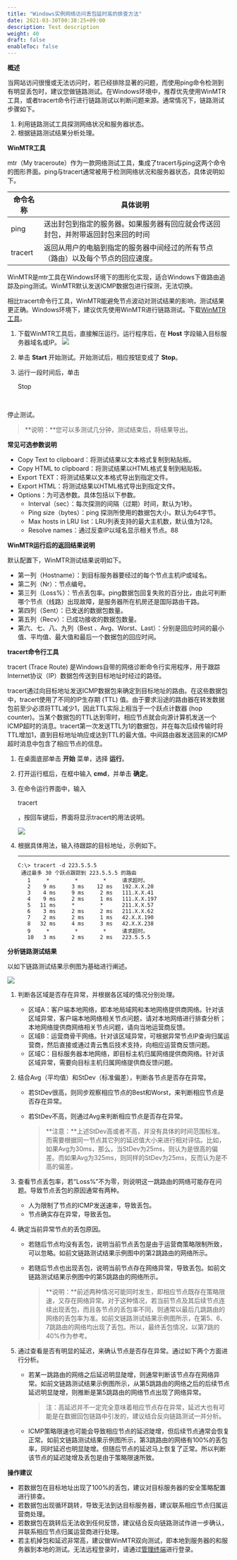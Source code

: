 ```yaml
---
title: "Windows实例网络访问丢包延时高的排查方法"
date: 2021-03-30T00:38:25+09:00
description: Test description
weight: 40
draft: false
enableToc: false
---
```




**概述**

当网站访问很慢或无法访问时，若已经排除显著的问题，而使用ping命令检测到有明显丢包时，建议您做链路测试。在Windows环境中，推荐优先使用WinMTR工具，或者tracert命令行进行链路测试以判断问题来源。通常情况下，链路测试步骤如下。

1. 利用链路测试工具探测网络状况和服务器状态。
2. 根据链路测试结果分析处理。



**WinMTR工具**





mtr（My traceroute）作为一款网络测试工具，集成了tracert与ping这两个命令的图形界面。ping与tracert通常被用于检测网络状况和服务器状态，具体说明如下。

| 命令名称    | 具体说明                                     |
| ------- | ---------------------------------------- |
| ping    | 送出封包到指定的服务器。如果服务器有回应就会传送回封包，并附带返回封包来回的时间 |
| tracert | 返回从用户的电脑到指定的服务器中间经过的所有节点（路由）以及每个节点的回应速度。 |

 

WinMTR是mtr工具在Windows环境下的图形化实现，适合Windows下做路由追踪及ping测试。WinMTR默认发送ICMP数据包进行探测，无法切换。

 

相比tracert命令行工具，WinMTR能避免节点波动对测试结果的影响，测试结果更正确。Windows环境下，建议优先使用WinMTR进行链路测试。下载[WinMTR工具](https://sourceforge.net/projects/winmtr/files/latest/download)。

1. 下载WinMTR工具后，直接解压运行。运行程序后，在 **Host** 字段输入目标服务器域名或IP。
   ![](../_images/packetloss1.png)

2. 单击 **Start** 开始测试。开始测试后，相应按钮变成了 **Stop**。

3. 运行一段时间后，单击


   Stop

​    

   停止测试。

   > **说明：**您可以多测试几分钟，测试结束后，将结果导出。

 

  **常见可选参数说明**

- Copy Text to clipboard：将测试结果以文本格式复制到粘贴板。
- Copy HTML to clipboard：将测试结果以HTML格式复制到粘贴板。
- Export TEXT：将测试结果以文本格式导出到指定文件。
- Export HTML：将测试结果以HTML格式导出到指定文件。
- Options：为可选参数。具体包括以下参数。
  - Interval（sec）：每次探测的间隔（过期）时间，默认为1秒。
  - Ping size（bytes）：ping 探测所使用的数据包大小，默认为64字节。
  - Max hosts in LRU list：LRU列表支持的最大主机数，默认值为128。
  - Resolve names：通过反查IP以域名显示相关节点。88



**WinMTR运行后的返回结果说明**

默认配置下，WinMTR测试结果说明如下。

- 第一列（Hostname）：到目标服务器要经过的每个节点主机IP或域名。
- 第二列（Nr）：节点编号。
- 第三列（Loss%）：节点丢包率。ping数据包回复失败的百分比，由此可判断哪个节点（线路）出现故障，是服务器所在机房还是国际路由干路。
- 第四列（Sent）：已发送的数据包数量。
- 第五列（Recv）：已成功接收的数据包数量。
- 第六、七、八、九列（Best 、Avg、Worst、Last）：分别是回应时间的最小值、平均值、最大值和最后一个数据包的回应时间。



**tracert命令行工具**

tracert (Trace Route) 是Windows自带的网络诊断命令行实用程序，用于跟踪Internet协议（IP）数据包传送到目标地址时经过的路径。

 

tracert通过向目标地址发送ICMP数据包来确定到目标地址的路由。在这些数据包中，tracert使用了不同的IP生存期 (TTL) 值。由于要求沿途的路由器在转发数据包前至少必须将TTL减少1，因此TTL实际上相当于一个跃点计数器 (hop counter)。当某个数据包的TTL达到零时，相应节点就会向源计算机发送一个ICMP超时的消息。tracert第一次发送TTL为1的数据包，并在每次后续传输时将TTL增加1，直到目标地址响应或达到TTL的最大值。中间路由器发送回来的ICMP超时消息中包含了相应节点的信息。

1. 在桌面底部单击 **开始** 菜单，选择 **运行**。

2. 打开运行框后，在框中输入 **cmd**，并单击 **确定**。

3. 在命令运行界面中，输入 

   tracert

    ，按回车键后，界面将显示tracert的用法说明。

   ![](../_images/packetloss2.png)

4. 根据具体用法，输入待跟踪的目标地址，示例如下。

   ****

   ```
   C:\> tracert -d 223.5.5.5
    通过最多 30 个跃点跟踪到 223.5.5.5 的路由
      1     *        *        *     请求超时。
      2    9 ms     3 ms    12 ms   192.X.X.20
      3    4 ms     9 ms     2 ms   111.X.X.41
      4    9 ms     2 ms     1 ms   111.X.X.197
      5   11 ms     *        *      211.X.X.57
      6    3 ms     2 ms     2 ms   211.X.X.62
      7    2 ms     2 ms     1 ms   42.X.X.190
      8   32 ms     4 ms     3 ms   42.X.X.238
      9     *        *        *     请求超时。
      10   3 ms     2 ms     2 ms   223.5.5.5
   ```



**分析链路测试结果**

以如下链路测试结果示例图为基础进行阐述。

![](../_images/packetloss3.png)

1. 判断各区域是否存在异常，并根据各区域的情况分别处理。

   - 区域A：客户端本地网络，即本地局域网和本地网络提供商网络。针对该区域异常，客户端本地网络相关节点问题，请对本地网络进行排查分析；本地网络提供商网络相关节点问题，请向当地运营商反馈。
   - 区域B：运营商骨干网络。针对该区域异常，可根据异常节点IP查询归属运营商，然后直接或通过青云售后技术支持，向相应运营商反馈问题。
   - 区域C：目标服务器本地网络，即目标主机归属网络提供商网络。针对该区域异常，需要向目标主机归属网络提供商反馈问题。

2. 结合Avg（平均值）和StDev（标准偏差），判断各节点是否存在异常。

   - 若StDev很高，则同步观察相应节点的Best和Worst，来判断相应节点是否存在异常。

   - 若StDev不高，则通过Avg来判断相应节点是否存在异常。

     > **注意：**上述StDev高或者不高，并没有具体的时间范围标准。而需要根据同一节点其它列的延迟值大小来进行相对评估。比如，如果Avg为30ms，那么，当StDev为25ms，则认为是很高的偏差。而如果Avg为325ms，则同样的StDev为25ms，反而认为是不高的偏差。

3. 查看节点丢包率，若“Loss%”不为零，则说明这一跳路由的网络可能存在问题。导致节点丢包的原因通常有两种。

   - 人为限制了节点的ICMP发送速率，导致丢包。
   - 节点确实存在异常，导致丢包。

4. 确定当前异常节点的丢包原因。

   - 若随后节点均没有丢包，说明当前节点丢包是由于运营商策略限制所致，可以忽略。如前文链路测试结果示例图中的第2跳路由的网络所示。

   - 若随后节点也出现丢包，说明当前节点存在网络异常，导致丢包。如前文链路测试结果示例图中的第5跳路由的网络所示。

     > **说明：**前述两种情况可能同时发生，即相应节点既存在策略限速，又存在网络异常。对于这种情况，若当前节点及其后续节点连续出现丢包，而且各节点的丢包率不同，则通常以最后几跳路由的网络的丢包率为准。如前文链路测试结果示例图所示，在第5、6、7跳路由的网络均出现了丢包。所以，最终丢包情况，以第7跳的40%作为参考。

5. 通过查看是否有明显的延迟，来确认节点是否存在异常。通过如下两个方面进行分析。

   - 若某一跳路由的网络之后延迟明显陡增，则通常判断该节点存在网络异常。如前文链路测试结果示例图所示，从第5跳路由的网络之后的后续节点延迟明显陡增，则推断是第5跳路由的网络节点出现了网络异常。

     > 注：高延迟并不一定完全意味着相应节点存在异常，延迟大也有可能是在数据回包链路中引发的，建议结合反向链路测试一并分析。

   - ICMP策略限速也可能会导致相应节点的延迟陡增，但后续节点通常会恢复正常。如前文链路测试结果示例图所示，第3跳路由的网络有100%的丢包率，同时延迟也明显陡增。但随后节点的延迟马上恢复了正常。所以判断该节点的延迟陡增及丢包是由于策略限速所致。



**操作建议**

- 若数据包在目标地址出现了100%的丢包，建议对目标服务器的安全策略配置进行排查。
- 若数据包出现循环跳转，导致无法到达目标服务器，建议联系相应节点归属运营商处理。
- 若数据包在跳转后无法收到任何反馈，建议结合反向链路测试作进一步确认，并联系相应节点归属运营商进行处理。
- 若主机掉包和延迟非常高，建议做WinMTR双向测试，即本地到服务器的和服务器到本地的测试。无法远程登录时，请通过[管理终端](https://help.aliyun.com/document_detail/108451.htm)进行登录。